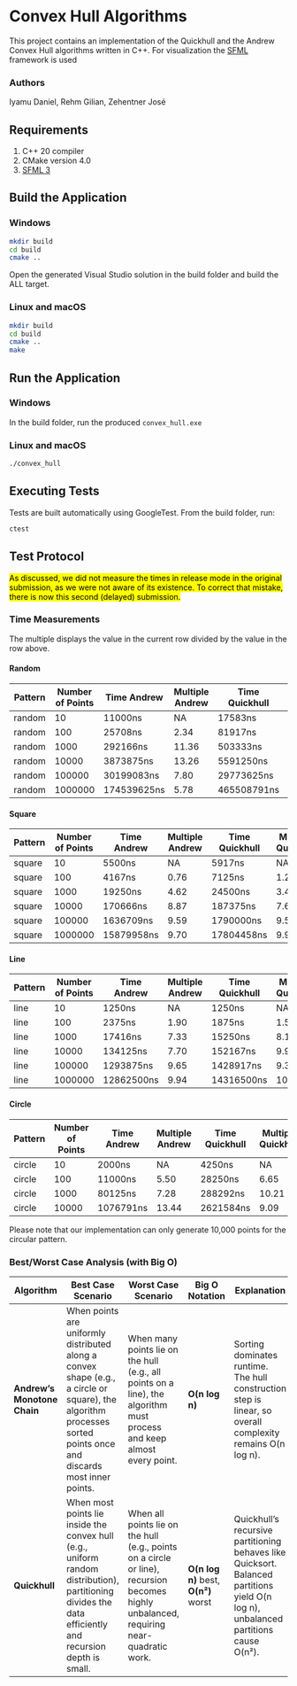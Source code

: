 # Convex Hull Algorithms
This project contains an implementation of the Quickhull and the Andrew Convex Hull algorithms written in C++.
For visualization the [SFML](https://www.sfml-dev.org/) framework is used


### Authors
Iyamu Daniel, Rehm Gilian, Zehentner José

## Requirements
1. C++ 20 compiler
2. CMake version 4.0
3. [SFML 3](https://www.sfml-dev.org/download/sfml/3.0.2/)

## Build the Application
### Windows
```bash
mkdir build
cd build
cmake ..
```
Open the generated Visual Studio solution in the build folder and build the ALL target.

### Linux and macOS
```bash
mkdir build
cd build
cmake ..
make
```

## Run the Application
### Windows
In the build folder, run the produced `convex_hull.exe`

### Linux and macOS
```bash
./convex_hull
```

## Executing Tests
Tests are built automatically using GoogleTest.
From the build folder, run:
```bash
ctest
```

## Test Protocol

<mark>As discussed, we did not measure the times in release mode in the original submission, as we were not aware of its existence.
To correct that mistake, there is now this second (delayed) submission.</mark>

### Time Measurements

The multiple displays the value in the current row divided by the value in the row above.

#### Random
Pattern | Number of Points | Time Andrew | Multiple Andrew | Time Quickhull | Multiple Quickhull
---|---|---|---|---|---
random | 10 | 11000ns | NA | 17583ns | NA
random | 100 | 25708ns | 2.34 | 81917ns | 4.66
random | 1000 | 292166ns | 11.36 | 503333ns | 6.14
random | 10000 | 3873875ns | 13.26 | 5591250ns | 11.11
random | 100000 | 30199083ns | 7.80 | 29773625ns | 5.33
random | 1000000 | 174539625ns | 5.78 | 465508791ns | 15.63

#### Square
Pattern | Number of Points | Time Andrew | Multiple Andrew | Time Quickhull | Multiple Quickhull
---|---|---|---|---|---
square | 10 | 5500ns | NA | 5917ns | NA
square | 100 | 4167ns | 0.76 | 7125ns | 1.20
square | 1000 | 19250ns | 4.62 | 24500ns | 3.44
square | 10000 | 170666ns | 8.87 | 187375ns | 7.65
square | 100000 | 1636709ns | 9.59 | 1790000ns | 9.55
square | 1000000 | 15879958ns | 9.70 | 17804458ns | 9.95

#### Line
Pattern | Number of Points | Time Andrew | Multiple Andrew | Time Quickhull | Multiple Quickhull
---|---|---|---|---|---
line | 10 | 1250ns | NA | 1250ns | NA
line | 100 | 2375ns | 1.90 | 1875ns | 1.50
line | 1000 | 17416ns | 7.33 | 15250ns | 8.13
line | 10000 | 134125ns | 7.70 | 152167ns | 9.98
line | 100000 | 1293875ns | 9.65 | 1428917ns | 9.39
line | 1000000 | 12862500ns | 9.94 | 14316500ns | 10.02

#### Circle
Pattern | Number of Points | Time Andrew | Multiple Andrew | Time Quickhull | Multiple Quickhull
---|---|---|---|---|---
circle | 10 | 2000ns | NA | 4250ns | NA
circle | 100 | 11000ns | 5.50 | 28250ns | 6.65
circle | 1000 | 80125ns | 7.28 | 288292ns | 10.21
circle | 10000 | 1076791ns | 13.44 | 2621584ns | 9.09

Please note that our implementation can only generate 10,000 points for the circular pattern.

### Best/Worst Case Analysis (with Big O)
Algorithm                   | Best Case Scenario                                                                                                                                                | Worst Case Scenario                                                                                                                     | Big O Notation                       | Explanation                                                                                                                        
--------------------------- | ----------------------------------------------------------------------------------------------------------------------------------------------------------------- | --------------------------------------------------------------------------------------------------------------------------------------- | ------------------------------------ | -----------------------------------------------------------------------------------------------------------------------------------
**Andrew’s Monotone Chain** | When points are uniformly distributed along a convex shape (e.g., a circle or square), the algorithm processes sorted points once and discards most inner points. | When many points lie on the hull (e.g., all points on a line), the algorithm must process and keep almost every point.                  | **O(n log n)**                       | Sorting dominates runtime. The hull construction step is linear, so overall complexity remains O(n log n).                         
**Quickhull**               | When most points lie inside the convex hull (e.g., uniform random distribution), partitioning divides the data efficiently and recursion depth is small.          | When all points lie on the hull (e.g., points on a circle or line), recursion becomes highly unbalanced, requiring near-quadratic work. | **O(n log n)** best, **O(n²)** worst | Quickhull’s recursive partitioning behaves like Quicksort. Balanced partitions yield O(n log n), unbalanced partitions cause O(n²).
